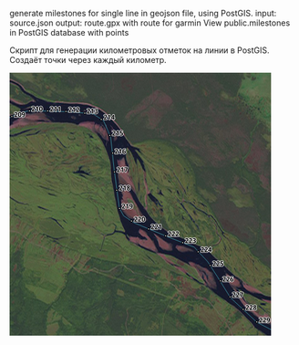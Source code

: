 generate milestones for single line in geojson file, using PostGIS. 
input: 	  source.json
output:	  route.gpx with route for garmin
	        View public.milestones in PostGIS database with points 
	
	
Скрипт для генерации километровых отметок на линии в PostGIS. Создаёт точки через каждый километр.	
	
![alt tag](sample.png)
